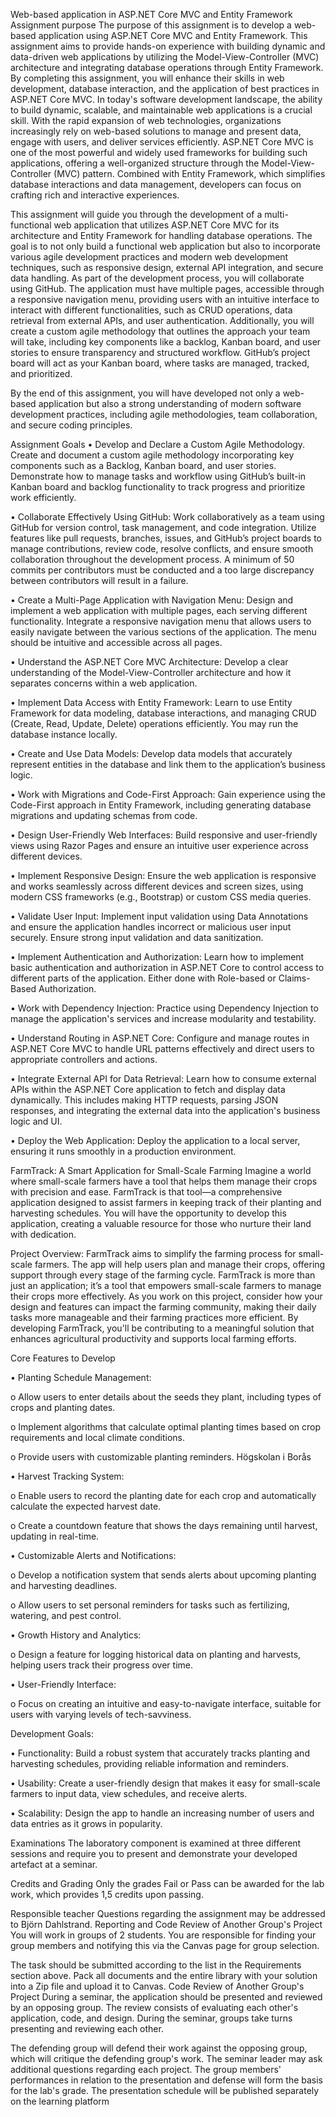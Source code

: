 Web-based application in ASP.NET Core MVC and Entity Framework
Assignment purpose
The purpose of this assignment is to develop a web-based application using ASP.NET Core MVC and Entity 
Framework. This assignment aims to provide hands-on experience with building dynamic and data-driven web 
applications by utilizing the Model-View-Controller (MVC) architecture and integrating database operations 
through Entity Framework. By completing this assignment, you will enhance their skills in web development, 
database interaction, and the application of best practices in ASP.NET Core MVC.
In today's software development landscape, the ability to build dynamic, scalable, and maintainable web 
applications is a crucial skill. With the rapid expansion of web technologies, organizations increasingly rely on 
web-based solutions to manage and present data, engage with users, and deliver services efficiently. ASP.NET 
Core MVC is one of the most powerful and widely used frameworks for building such applications, offering a 
well-organized structure through the Model-View-Controller (MVC) pattern. Combined with Entity Framework, 
which simplifies database interactions and data management, developers can focus on crafting rich and 
interactive experiences.

This assignment will guide you through the development of a multi-functional web application that utilizes 
ASP.NET Core MVC for its architecture and Entity Framework for handling database operations. The goal is to 
not only build a functional web application but also to incorporate various agile development practices and 
modern web development techniques, such as responsive design, external API integration, and secure data 
handling.
As part of the development process, you will collaborate using GitHub. The application must have multiple 
pages, accessible through a responsive navigation menu, providing users with an intuitive interface to interact 
with different functionalities, such as CRUD operations, data retrieval from external APIs, and user 
authentication.
Additionally, you will create a custom agile methodology that outlines the approach your team will take, 
including key components like a backlog, Kanban board, and user stories to ensure transparency and structured 
workflow. GitHub’s project board will act as your Kanban board, where tasks are managed, tracked, and 
prioritized.

By the end of this assignment, you will have developed not only a web-based application but also a strong 
understanding of modern software development practices, including agile methodologies, team collaboration, 
and secure coding principles.


Assignment Goals
• Develop and Declare a Custom Agile Methodology. Create and document a custom agile 
methodology incorporating key components such as a Backlog, Kanban board, and user 
stories. Demonstrate how to manage tasks and workflow using GitHub’s built-in Kanban 
board and backlog functionality to track progress and prioritize work efficiently.

• Collaborate Effectively Using GitHub: Work collaboratively as a team using GitHub for 
version control, task management, and code integration. Utilize features like pull requests, 
branches, issues, and GitHub’s project boards to manage contributions, review code, 
resolve conflicts, and ensure smooth collaboration throughout the development process. 
A minimum of 50 commits per contributors must be conducted and a too large discrepancy 
between contributors will result in a failure.

• Create a Multi-Page Application with Navigation Menu: Design and implement a web 
application with multiple pages, each serving different functionality. Integrate a responsive 
navigation menu that allows users to easily navigate between the various sections of the 
application. The menu should be intuitive and accessible across all pages.

• Understand the ASP.NET Core MVC Architecture: Develop a clear understanding of the 
Model-View-Controller architecture and how it separates concerns within a web 
application.

• Implement Data Access with Entity Framework: Learn to use Entity Framework for data 
modeling, database interactions, and managing CRUD (Create, Read, Update, Delete) 
operations efficiently. You may run the database instance locally.

• Create and Use Data Models: Develop data models that accurately represent entities in 
the database and link them to the application’s business logic.

• Work with Migrations and Code-First Approach: Gain experience using the Code-First 
approach in Entity Framework, including generating database migrations and updating 
schemas from code.

• Design User-Friendly Web Interfaces: Build responsive and user-friendly views using Razor 
Pages and ensure an intuitive user experience across different devices.

• Implement Responsive Design: Ensure the web application is responsive and works 
seamlessly across different devices and screen sizes, using modern CSS frameworks (e.g., 
Bootstrap) or custom CSS media queries.

• Validate User Input: Implement input validation using Data Annotations and ensure the 
application handles incorrect or malicious user input securely. Ensure strong input 
validation and data sanitization.

• Implement Authentication and Authorization: Learn how to implement basic 
authentication and authorization in ASP.NET Core to control access to different parts of the 
application. Either done with Role-based or Claims-Based Authorization.

• Work with Dependency Injection: Practice using Dependency Injection to manage the 
application's services and increase modularity and testability.

• Understand Routing in ASP.NET Core: Configure and manage routes in ASP.NET Core MVC 
to handle URL patterns effectively and direct users to appropriate controllers and actions.

• Integrate External API for Data Retrieval: Learn how to consume external APIs within the 
ASP.NET Core application to fetch and display data dynamically. This includes making HTTP 
requests, parsing JSON responses, and integrating the external data into the application's 
business logic and UI.

• Deploy the Web Application: Deploy the application to a local server, ensuring it runs 
smoothly in a production environment.

FarmTrack: A Smart Application for Small-Scale Farming
Imagine a world where small-scale farmers have a tool that helps them manage their crops with 
precision and ease. FarmTrack is that tool—a comprehensive application designed to assist farmers 
in keeping track of their planting and harvesting schedules. You will have the opportunity to 
develop this application, creating a valuable resource for those who nurture their land with 
dedication.

Project Overview: FarmTrack aims to simplify the farming process for small-scale farmers. The app 
will help users plan and manage their crops, offering support through every stage of the farming 
cycle. FarmTrack is more than just an application; it’s a tool that empowers small-scale farmers to 
manage their crops more effectively. As you work on this project, consider how your design and 
features can impact the farming community, making their daily tasks more manageable and their 
farming practices more efficient. By developing FarmTrack, you'll be contributing to a meaningful 
solution that enhances agricultural productivity and supports local farming efforts.

Core Features to Develop

• Planting Schedule Management:

o Allow users to enter details about the seeds they plant, including types of crops and 
planting dates.

o Implement algorithms that calculate optimal planting times based on crop 
requirements and local climate conditions.

o Provide users with customizable planting reminders.
Högskolan i Borås

• Harvest Tracking System:

o Enable users to record the planting date for each crop and automatically calculate 
the expected harvest date.

o Create a countdown feature that shows the days remaining until harvest, updating 
in real-time.

• Customizable Alerts and Notifications:

o Develop a notification system that sends alerts about upcoming planting and 
harvesting deadlines.

o Allow users to set personal reminders for tasks such as fertilizing, watering, and 
pest control.

• Growth History and Analytics:

o Design a feature for logging historical data on planting and harvests, helping users 
track their progress over time.

• User-Friendly Interface:

o Focus on creating an intuitive and easy-to-navigate interface, suitable for users with 
varying levels of tech-savviness.

Development Goals:

• Functionality: Build a robust system that accurately tracks planting and harvesting 
schedules, providing reliable information and reminders.

• Usability: Create a user-friendly design that makes it easy for small-scale farmers to input 
data, view schedules, and receive alerts.

• Scalability: Design the app to handle an increasing number of users and data entries as it 
grows in popularity.

Examinations
The laboratory component is examined at three different sessions and require you to present and 
demonstrate your developed artefact at a seminar.

Credits and Grading
Only the grades Fail or Pass can be awarded for the lab work, which provides 1,5 credits upon 
passing.

Responsible teacher
Questions regarding the assignment may be addressed to Björn Dahlstrand.
Reporting and Code Review of Another Group's Project
You will work in groups of 2 students. You are responsible for finding your group members and 
notifying this via the Canvas page for group selection.

The task should be submitted according to the list in the Requirements section above. Pack all 
documents and the entire library with your solution into a Zip file and upload it to Canvas.
Code Review of Another Group's Project
During a seminar, the application should be presented and reviewed by an opposing group. The 
review consists of evaluating each other's application, code, and design. During the seminar, groups 
take turns presenting and reviewing each other. 

The defending group will defend their work against 
the opposing group, which will critique the defending group's work. The seminar leader may ask 
additional questions regarding each project. The group members' performances in relation to the 
presentation and defense will form the basis for the lab's grade. The presentation schedule will be 
published separately on the learning platform
